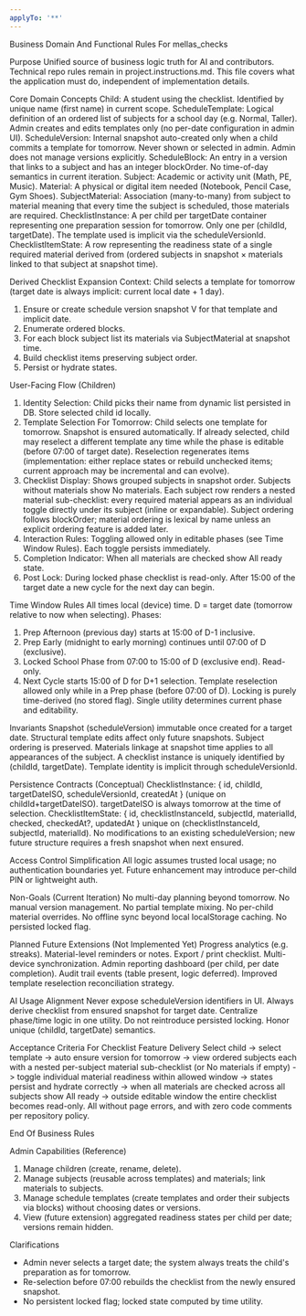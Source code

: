 ```yaml
---
applyTo: '**'
---
```


Business Domain And Functional Rules For mellas_checks

Purpose
Unified source of business logic truth for AI and contributors. Technical repo rules remain in project.instructions.md. This file covers what the application must do, independent of implementation details.

Core Domain Concepts
Child: A student using the checklist. Identified by unique name (first name) in current scope.
ScheduleTemplate: Logical definition of an ordered list of subjects for a school day (e.g. Normal, Taller). Admin creates and edits templates only (no per-date configuration in admin UI).
ScheduleVersion: Internal snapshot auto-created only when a child commits a template for tomorrow. Never shown or selected in admin. Admin does not manage versions explicitly.
ScheduleBlock: An entry in a version that links to a subject and has an integer blockOrder. No time-of-day semantics in current iteration.
Subject: Academic or activity unit (Math, PE, Music).
Material: A physical or digital item needed (Notebook, Pencil Case, Gym Shoes).
SubjectMaterial: Association (many-to-many) from subject to material meaning that every time the subject is scheduled, those materials are required.
ChecklistInstance: A per child per targetDate container representing one preparation session for tomorrow. Only one per (childId, targetDate). The template used is implicit via the scheduleVersionId.
ChecklistItemState: A row representing the readiness state of a single required material derived from (ordered subjects in snapshot × materials linked to that subject at snapshot time).

Derived Checklist Expansion
Context: Child selects a template for tomorrow (target date is always implicit: current local date + 1 day).

1. Ensure or create schedule version snapshot V for that template and implicit date.
2. Enumerate ordered blocks.
3. For each block subject list its materials via SubjectMaterial at snapshot time.
4. Build checklist items preserving subject order.
5. Persist or hydrate states.

User-Facing Flow (Children)

1. Identity Selection: Child picks their name from dynamic list persisted in DB. Store selected child id locally.
2. Template Selection For Tomorrow: Child selects one template for tomorrow. Snapshot is ensured automatically. If already selected, child may reselect a different template any time while the phase is editable (before 07:00 of target date). Reselection regenerates items (implementation: either replace states or rebuild unchecked items; current approach may be incremental and can evolve).
3. Checklist Display: Shows grouped subjects in snapshot order. Subjects without materials show No materials. Each subject row renders a nested material sub-checklist: every required material appears as an individual toggle directly under its subject (inline or expandable). Subject ordering follows blockOrder; material ordering is lexical by name unless an explicit ordering feature is added later.
4. Interaction Rules: Toggling allowed only in editable phases (see Time Window Rules). Each toggle persists immediately.
5. Completion Indicator: When all materials are checked show All ready state.
6. Post Lock: During locked phase checklist is read-only. After 15:00 of the target date a new cycle for the next day can begin.

Time Window Rules
All times local (device) time. D = target date (tomorrow relative to now when selecting).
Phases:

1. Prep Afternoon (previous day) starts at 15:00 of D-1 inclusive.
2. Prep Early (midnight to early morning) continues until 07:00 of D (exclusive).
3. Locked School Phase from 07:00 to 15:00 of D (exclusive end). Read-only.
4. Next Cycle starts 15:00 of D for D+1 selection.
   Template reselection allowed only while in a Prep phase (before 07:00 of D). Locking is purely time-derived (no stored flag).
   Single utility determines current phase and editability.

Invariants
Snapshot (scheduleVersion) immutable once created for a target date. Structural template edits affect only future snapshots. Subject ordering is preserved. Materials linkage at snapshot time applies to all appearances of the subject. A checklist instance is uniquely identified by (childId, targetDate). Template identity is implicit through scheduleVersionId.

Persistence Contracts (Conceptual)
ChecklistInstance: { id, childId, targetDateISO, scheduleVersionId, createdAt } (unique on childId+targetDateISO). targetDateISO is always tomorrow at the time of selection.
ChecklistItemState: { id, checklistInstanceId, subjectId, materialId, checked, checkedAt?, updatedAt } unique on (checklistInstanceId, subjectId, materialId).
No modifications to an existing scheduleVersion; new future structure requires a fresh snapshot when next ensured.

Access Control Simplification
All logic assumes trusted local usage; no authentication boundaries yet. Future enhancement may introduce per-child PIN or lightweight auth.

Non-Goals (Current Iteration)
No multi-day planning beyond tomorrow. No manual version management. No partial template mixing. No per-child material overrides. No offline sync beyond local localStorage caching. No persisted locked flag.

Planned Future Extensions (Not Implemented Yet)
Progress analytics (e.g. streaks). Material-level reminders or notes. Export / print checklist. Multi-device synchronization. Admin reporting dashboard (per child, per date completion). Audit trail events (table present, logic deferred). Improved template reselection reconciliation strategy.

AI Usage Alignment
Never expose scheduleVersion identifiers in UI. Always derive checklist from ensured snapshot for target date. Centralize phase/time logic in one utility. Do not reintroduce persisted locking. Honor unique (childId, targetDate) semantics.

Acceptance Criteria For Checklist Feature Delivery
Select child -> select template -> auto ensure version for tomorrow -> view ordered subjects each with a nested per-subject material sub-checklist (or No materials if empty) -> toggle individual material readiness within allowed window -> states persist and hydrate correctly -> when all materials are checked across all subjects show All ready -> outside editable window the entire checklist becomes read-only. All without page errors, and with zero code comments per repository policy.

End Of Business Rules

Admin Capabilities (Reference)

1. Manage children (create, rename, delete).
2. Manage subjects (reusable across templates) and materials; link materials to subjects.
3. Manage schedule templates (create templates and order their subjects via blocks) without choosing dates or versions.
4. View (future extension) aggregated readiness states per child per date; versions remain hidden.

Clarifications

- Admin never selects a target date; the system always treats the child's preparation as for tomorrow.
- Re-selection before 07:00 rebuilds the checklist from the newly ensured snapshot.
- No persistent locked flag; locked state computed by time utility.
